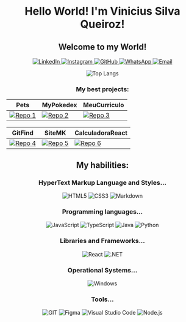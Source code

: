 <h1 align="center">Hello World! I'm Vinicius Silva Queiroz!</h1>

<h2 align="center">Welcome to my World!</h2>

<p align="center">
  <a href="https://www.linkedin.com/in/viniciussilvaqueiroz/">
    <img src="https://img.shields.io/badge/LinkedIn-0077B5?style=for-the-badge&logo=linkedin&logoColor=white" alt="LinkedIn" />
  </a>
  <a href="https://www.instagram.com/vini_qroz/">
    <img src="https://img.shields.io/badge/-Instagram-%23E4405F?style=for-the-badge&logo=instagram&logoColor=white" alt="Instagram" />
  </a>
  <a href="https://github.com/ViniciusQueiroz327">
    <img src="https://img.shields.io/badge/GitHub-100000?style=for-the-badge&logo=github&logoColor=white" alt="GitHub" />
  </a>
  <a href="https://wa.me/5511960910276">
    <img src="https://img.shields.io/badge/WhatsApp-25D366?style=for-the-badge&logo=whatsapp&logoColor=white" alt="WhatsApp" />
  </a>
  <a href="mailto:gm.gb@outlook.com">
    <img src="https://img.shields.io/badge/-Email-000?style=for-the-badge&logo=microsoft-outlook&logoColor=007BFF" alt="Email" />
  </a>
</p>


<p align="center">
  <img src="https://github-readme-stats-git-masterrstaa-rickstaa.vercel.app/api/top-langs/?username=ViniciusQueiroz327&layout=compact&bg_color=000&border_color=E94D5F&title_color=E94D5F&text_color=FFF" alt="Top Langs" />
</p>

<h3 align="center">My best projects:</h3>

| Pets | MyPokedex | MeuCurriculo |
| --------- | --------- | --------- |
|[![Repo 1](https://github-readme-stats.vercel.app/api/pin/?username=ViniciusQueiroz327&repo=Pets&bg_color=000&border_color=E94D5F&show_icons=true&icon_color=30A3DC&title_color=E94D5F&text_color=FFF)](https://github.com/ViniciusQueiroz327/Pets) | [![Repo 2](https://github-readme-stats.vercel.app/api/pin/?username=ViniciusQueiroz327&repo=MyPokedex&bg_color=000&border_color=E94D5F&show_icons=true&icon_color=30A3DC&title_color=E94D5F&text_color=FFF)](https://github.com/ViniciusQueiroz327/MyPokedex) | [![Repo 3](https://github-readme-stats.vercel.app/api/pin/?username=ViniciusQueiroz327&repo=MeuCurriculo&bg_color=000&border_color=E94D5F&show_icons=true&icon_color=30A3DC&title_color=E94D5F&text_color=FFF)](https://github.com/ViniciusQueiroz327/MeuCurriculo)|

| GitFind | SiteMK | CalculadoraReact |
| --------- | --------- | --------- |
|[![Repo 4](https://github-readme-stats.vercel.app/api/pin/?username=ViniciusQueiroz327&repo=GitFind&bg_color=000&border_color=E94D5F&show_icons=true&icon_color=30A3DC&title_color=E94D5F&text_color=FFF)](https://github.com/ViniciusQueiroz327/GitFind) | [![Repo 5](https://github-readme-stats.vercel.app/api/pin/?username=ViniciusQueiroz327&repo=SiteMK&bg_color=000&border_color=E94D5F&show_icons=true&icon_color=30A3DC&title_color=E94D5F&text_color=FFF)](https://github.com/ViniciusQueiroz327/SiteMK) | [![Repo 6](https://github-readme-stats.vercel.app/api/pin/?username=ViniciusQueiroz327&repo=CalculadoraReact&bg_color=000&border_color=E94D5F&show_icons=true&icon_color=30A3DC&title_color=E94D5F&text_color=FFF)](https://github.com/ViniciusQueiroz327/CalculadoraReact)|


<h2 align="center">My habilities:</h2>

<h3 align="center">HyperText Markup Language and Styles...</h3> 
<p align="center">
  <img src="https://img.shields.io/badge/HTML5-E34F26?style=for-the-badge&logo=html5&logoColor=white" alt="HTML5" />
  <img src="https://img.shields.io/badge/CSS3-1572B6?style=for-the-badge&logo=css3&logoColor=white" alt="CSS3" />
  <img src="https://img.shields.io/badge/Markdown-000?style=for-the-badge&logo=markdown" alt="Markdown" />
</p>


<h3 align="center">Programming languages...</h3>
<p align="center">
    <img src="https://img.shields.io/badge/JavaScript-F7DF1E?style=for-the-badge&logo=javascript&logoColor=black" alt="JavaScript" />
    <img src="https://img.shields.io/badge/TypeScript-007ACC?style=for-the-badge&logo=typescript&logoColor=white" alt="TypeScript" />
    <img src="https://img.shields.io/badge/java-%23ED8B00.svg?style=for-the-badge&logo=openjdk&logoColor=white" alt="Java" />
    <img src="https://img.shields.io/badge/python-3670A0?style=for-the-badge&logo=python&logoColor=ffdd54" alt="Python" />
</p>

<h3 align="center">Libraries and Frameworks...</h3>
<p align="center">
    <img src="https://img.shields.io/badge/React-20232A?style=for-the-badge&logo=react&logoColor=61DAFB" alt="React" />
    <img src="https://img.shields.io/badge/.NET-5C2D91?style=for-the-badge&logo=.net&logoColor=white" alt=".NET" />
</p>

<h3 align="center">Operational Systems...</h3>
<p align="center">
    <img src="https://img.shields.io/badge/Windows-000?style=for-the-badge&logo=windows&logoColor=2CA5E0" alt="Windows" />
</p>

<h3 align="center">Tools...</h3>
<p align="center">
        <img src="https://img.shields.io/badge/GIT-E44C30?style=for-the-badge&logo=git&logoColor=white" alt="GIT" />
        <img src="https://img.shields.io/badge/Figma-696969?style=for-the-badge&logo=figma&logoColor=figma" alt="Figma" />
        <img src="https://img.shields.io/badge/Vscode-007ACC?style=for-the-badge&logo=visual-studio-code&logoColor=white" alt="Visual Studio Code" />
        <img src="https://img.shields.io/badge/node.js-6DA55F?style=for-the-badge&logo=node.js&logoColor=white" alt="Node.js" />
</p>

